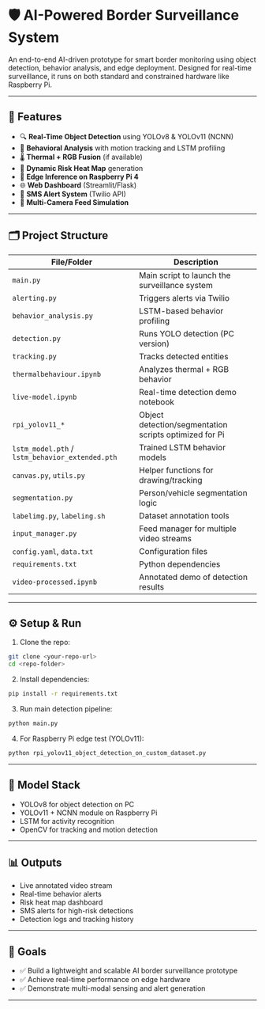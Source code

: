 # 🛡️ AI-Powered Border Surveillance System

An end-to-end AI-driven prototype for smart border monitoring using object detection, behavior analysis, and edge deployment. Designed for real-time surveillance, it runs on both standard and constrained hardware like Raspberry Pi.

---

## 📌 Features

- 🔍 **Real-Time Object Detection** using YOLOv8 & YOLOv11 (NCNN)
- 🧠 **Behavioral Analysis** with motion tracking and LSTM profiling
- 🌡️ **Thermal + RGB Fusion** (if available)
- 📍 **Dynamic Risk Heat Map** generation
- 📡 **Edge Inference on Raspberry Pi 4**
- 🌐 **Web Dashboard** (Streamlit/Flask)
- 📲 **SMS Alert System** (Twilio API)
- 🎥 **Multi-Camera Feed Simulation**

---

## 🗂️ Project Structure

| File/Folder                          | Description |
|-------------------------------------|-------------|
| `main.py`                           | Main script to launch the surveillance system |
| `alerting.py`                       | Triggers alerts via Twilio |
| `behavior_analysis.py`              | LSTM-based behavior profiling |
| `detection.py`                      | Runs YOLO detection (PC version) |
| `tracking.py`                       | Tracks detected entities |
| `thermalbehaviour.ipynb`            | Analyzes thermal + RGB behavior |
| `live-model.ipynb`                  | Real-time detection demo notebook |
| `rpi_yolov11_*`                     | Object detection/segmentation scripts optimized for Pi |
| `lstm_model.pth` / `lstm_behavior_extended.pth` | Trained LSTM behavior models |
| `canvas.py`, `utils.py`             | Helper functions for drawing/tracking |
| `segmentation.py`                   | Person/vehicle segmentation logic |
| `labelimg.py`, `labeling.sh`        | Dataset annotation tools |
| `input_manager.py`                  | Feed manager for multiple video streams |
| `config.yaml`, `data.txt`           | Configuration files |
| `requirements.txt`                  | Python dependencies |
| `video-processed.ipynb`             | Annotated demo of detection results |

---

## ⚙️ Setup & Run

1. Clone the repo:

```bash
git clone <your-repo-url>
cd <repo-folder>
```

2. Install dependencies:

```bash
pip install -r requirements.txt
```

3. Run main detection pipeline:

```bash
python main.py
```

4. For Raspberry Pi edge test (YOLOv11):

```bash
python rpi_yolov11_object_detection_on_custom_dataset.py
```

---

## 🧠 Model Stack

- YOLOv8 for object detection on PC
- YOLOv11 + NCNN module on Raspberry Pi
- LSTM for activity recognition
- OpenCV for tracking and motion detection

---

## 📊 Outputs

- Live annotated video stream
- Real-time behavior alerts
- Risk heat map dashboard
- SMS alerts for high-risk detections
- Detection logs and tracking history

---

## 🏁 Goals

- ✅ Build a lightweight and scalable AI border surveillance prototype
- ✅ Achieve real-time performance on edge hardware
- ✅ Demonstrate multi-modal sensing and alert generation

---

